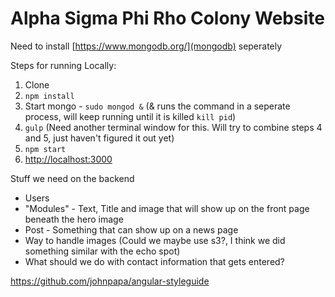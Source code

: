 # Alpha Sigma Phi Rho Colony Website

Need to install  [https://www.mongodb.org/](mongodb) seperately

Steps for running Locally: 

1. Clone
2. `npm install`
3. Start mongo - `sudo mongod &` (& runs the command in a seperate process, will keep running until it is killed `kill pid`)
4. `gulp` (Need another terminal window for this. Will try to combine steps 4 and 5, just haven't figured it out yet)
5. `npm start`
6. [http://localhost:3000](http://localhost:3000)


Stuff we need on the backend
* Users
* "Modules" - Text, Title and image that will show up on the front page beneath the hero image
* Post - Something that can show up on a news page
* Way to handle images (Could we maybe use s3?, I think we did something similar with the echo spot)
* What should we do with contact information that gets entered?

https://github.com/johnpapa/angular-styleguide